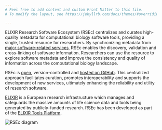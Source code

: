 ```yaml
---
# Feel free to add content and custom Front Matter to this file.
# To modify the layout, see https://jekyllrb.com/docs/themes/#overriding-theme-defaults

---
```

<div class="row align-items-center">
  <div class="col-12 col-md-6">
    <p>
      ELIXIR Research Software Ecosystem (RSEc) centralizes and curates high-quality metadata for computational biology software tools, providing a single, trusted resource for researchers. By synchronizing metadata from <a href="/sources">major software-related services</a>, RSEc enables the discovery, validation and cross-linking of software information. Researchers can use the resource to explore software metadata and improve the consistency and quality of information across the computational biology landscape.
    </p>
    <p>
      RSEc is <a href="/licence">open</a>, version-controlled and <a href="https://github.com/research-software-ecosystem">hosted on GitHub</a>. This centralized approach facilitates curation, promotes interoperability and supports the development of new services, ultimately enhancing the reliability and utility of research software.
    </p>
    <p>
      <a href="https://elixir-europe.org" target="_blank">ELIXIR</a> is a European research infrastructure which manages and safeguards the massive amounts of life science data and tools being generated by publicly-funded research. RSEc has been developed as part of the <a href="https://elixir-europe.org/platforms/tools" target="_blank">ELIXIR Tools Platform</a>.
    </p>
  </div>
  <div class="col-12 col-md-6">
    <img src="/assets/img/rsec.svg" alt="RSEc diagram" class="img-fluid">
  </div>
</div>
